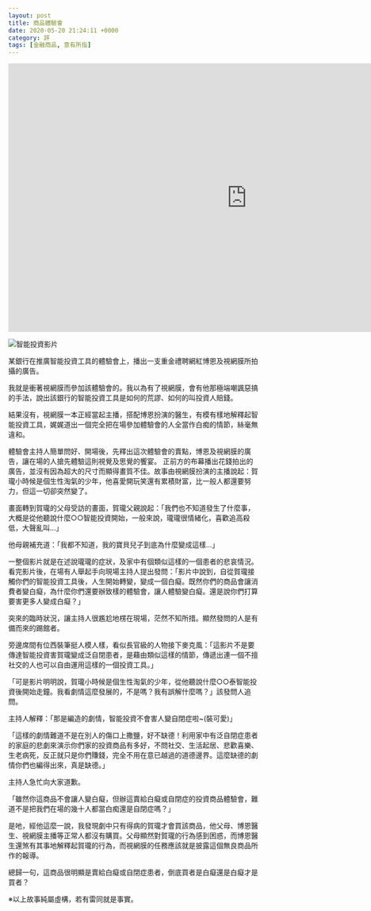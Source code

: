 ```yaml
---
layout: post
title: 商品體驗會
date: 2020-05-20 21:24:11 +0000
category: 評
tags: [金融商品, 意有所指]
---
```


<iframe width="962" height="541" src="https://www.youtube.com/embed/R5qgfypXDec" frameborder="0" allow="accelerometer; autoplay; encrypted-media; gyroscope; picture-in-picture" allowfullscreen></iframe>

![智能投資影片](http://doltegg.github.io/blog/assets/images/2020/robo1.png)<br />

<!--more-->

某銀行在推廣智能投資工具的體驗會上，播出一支重金禮聘網紅博恩及視網膜所拍攝的廣告。

我就是衝著視網膜而參加該體驗會的。我以為有了視網膜，會有他那極端嘲諷惡搞的手法，說出該銀行的智能投資工具是如何的荒謬、如何的叫投資人賠錢。




結果沒有，視網膜一本正經當起主播，搭配博恩扮演的醫生，有模有樣地解釋起智能投資工具，娓娓道出一個完全把在場參加體驗會的人全當作白痴的情節，絲毫無違和。

體驗會主持人簡單問好、開場後，先釋出這次體驗會的賣點，博恩及視網膜的廣告，讓在場的人搶先體驗這則視覺及思覺的饗宴。
正前方的布幕播出花錢拍出的廣告，並沒有因為超大的尺寸而顯得畫質不佳。故事由視網膜扮演的主播說起：賀瓏小時候是個生性淘氣的少年，他喜愛開玩笑還有累積財富，比一般人都還要努力，但這一切卻突然變了。

畫面轉到賀瓏的父母受訪的畫面，賀瓏父親說起：「我們也不知道發生了什麼事，大概是從他聽說什麼○○智能投資開始，一般來說，瓏瓏很情緒化，喜歡追高殺低，大聲亂叫…」

他母親補充道：「我都不知道，我的寶貝兒子到底為什麼變成這樣…」


一整個影片就是在述說瓏瓏的症狀，及家中有個類似這樣的一個患者的悲哀情況。
看完影片後，在場有人舉起手向現場主持人提出發問：「影片中說到，自從賀瓏接觸你們的智能投資工具後，人生開始轉變，變成一個白癡。既然你們的商品會讓消費者變白癡，為什麼你們還要辦致樣的體驗會，讓人體驗變白癡。還是說你們打算要害更多人變成白癡？」

突來的臨時狀況，讓主持人很尷尬地楞在現場，茫然不知所措。顯然發問的人是有備而來的踢館者。

旁邊席間有位西裝筆挺人模人樣，看似長官級的人物接下麥克風：「這影片不是要傳達智能投資害賀瓏變成泛自閉患者，是藉由類似這樣的情節，傳遞出連一個不擅社交的人也可以自由運用這樣的一個投資工具。」

「可是影片明明說，賀瓏小時候是個生性淘氣的少年，從他聽說什麼○○泰智能投資後開始走鐘。我看劇情這麼發展的，不是嗎？我有誤解什麼嗎？」該發問人追問。

主持人解釋：「那是編造的劇情，智能投資不會害人變自閉症啦~(裝可愛)」

「這樣的劇情難道不是在別人的傷口上撒鹽，好不缺德！利用家中有泛自閉症患者的家庭的悲劇來演示你們家的投資商品有多好，不問社交、生活起居、悲歡喜樂、生老病死，反正就只是你們賺錢，完全不用在意已越過的道德邊界。這麼缺德的劇情你們也編得出來，真是缺德。」

主持人急忙向大家道歉。

「雖然你這商品不會讓人變白癡，但辦這賣給白癡或自閉症的投資商品體驗會，難道不是把我們在場的幾十人都當白痴還是自閉症嗎？」

是吔，經他這麼一說，我發現劇中只有得病的賀瓏才會買該商品，他父母、博恩醫生、視網膜主播等正常人都沒有購買。父母顯然對賀瓏的行為感到困惑，而博恩醫生還煞有其事地解釋起賀瓏的行為，而視網膜的任務應該就是披露這個無良商品所作的報導。

總歸一句，這商品很明顯是賣給白癡或自閉症患者，倒底買者是白癡還是白癡才是買者？

※以上故事純屬虛構，若有雷同就是事實。
